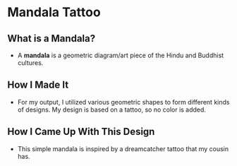# Mandala Tattoo #

## What is a Mandala? ##
* A **mandala** is a geometric diagram/art piece of the Hindu and Buddhist cultures.

## How I Made It ##
* For my output, I utilized various geometric shapes to form different kinds of designs. My design is based on a tattoo, so no color is added.

## How I Came Up With This Design ##
* This simple mandala is inspired by a dreamcatcher tattoo that my cousin has.
